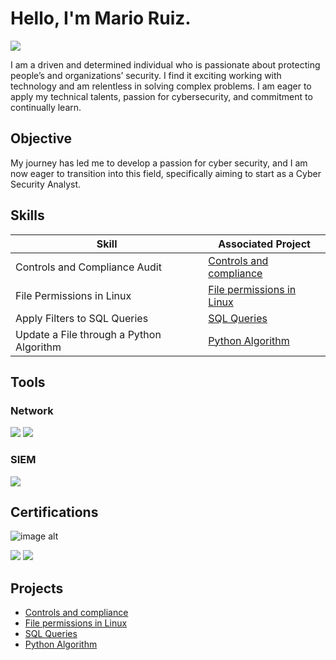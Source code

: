 # Hello, I'm Mario Ruiz.
<a href="https://linkedin.com/in/mario-ruiz-b7848398/"><img src="https://img.shields.io/badge/-LinkedIn-0072b1?&style=for-the-badge&logo=linkedin&logoColor=white" /></a>

I am a driven and determined individual who is passionate about protecting people’s and organizations’ security. I find it exciting working with technology and am relentless in solving complex problems. I am eager to apply my technical talents, passion for cybersecurity, and commitment to continually learn.

## Objective

My journey has led me to develop a passion for cyber security, and I am now eager to transition into this field, specifically aiming to start as a Cyber Security Analyst.

## Skills

| Skill                                         | Associated Project         |
|-----------------------------------------------|----------------------------|
| Controls and Compliance Audit          | <a href="https://github.com/mruiz4241/Controls-and-compliance/blob/f384b373de8bfa5de4797f1df916e2b401718911/README.md">Controls and compliance</a>|
| File Permissions in Linux | <a href="https://github.com/mruiz4241/File-Permissions-in-Linux/blob/a4d01de5dcd0691ddaa13f48ff92b8192f0619ea/README.md">File permissions in Linux</a>|
| Apply Filters to SQL Queries         | <a href="https://github.com/mruiz4241/Apply-Filters-to-SQL-Queries/blob/6927975de8cf417f21e292a3c50d73872445bece/README.md">SQL Queries</a>|
| Update a File through a Python Algorithm      | <a href="https://github.com/mruiz4241/Update-a-file-through-a-Python-algorithm/blob/1f253ab094d970bc015f9b81c38eb577fbc15e0c/README.md">Python Algorithm</a>|

## Tools

### Network
<div>
    <img src="https://img.shields.io/badge/-Wireshark-1679A7?&style=for-the-badge&logo=Wireshark&logoColor=white" />
    <img src="https://img.shields.io/badge/-Suricata-EF3B2D?&style=for-the-badge&logo=Suricata&logoColor=white" />
</div>


### SIEM
<div>
    <img src="https://img.shields.io/badge/-Splunk-000000?&style=for-the-badge&logo=Splunk&logoColor=white" />
</div>

## Certifications

<div>

![image alt](https://github.com/mruiz4241/google-certificate-image/blob/c290a6fa9e301c4de09e4cc0d045212fc9ced0e3/google-cybersecurity-certificate-v2.png)

<img src="https://img.shields.io/badge/-Security%2B-FF0000?&style=for-the-badge&logo=CompTIA&logoColor=white" />
<img src="https://img.shields.io/badge/-Network%2B-007ACC?&style=for-the-badge&logo=CompTIA&logoColor=white" />
</div>

## Projects
- <a href="https://github.com/mruiz4241/Controls-and-compliance/blob/f384b373de8bfa5de4797f1df916e2b401718911/README.md">Controls and compliance</a>
- <a href="https://github.com/mruiz4241/File-Permissions-in-Linux/blob/a4d01de5dcd0691ddaa13f48ff92b8192f0619ea/README.md">File permissions in Linux</a>
- <a href="https://github.com/mruiz4241/Apply-Filters-to-SQL-Queries/blob/6927975de8cf417f21e292a3c50d73872445bece/README.md">SQL Queries</a>
- <a href="https://github.com/mruiz4241/Update-a-file-through-a-Python-algorithm/blob/1f253ab094d970bc015f9b81c38eb577fbc15e0c/README.md">Python Algorithm</a>
